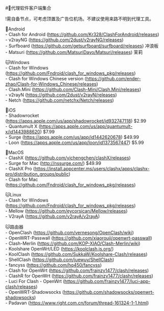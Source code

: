 #💎代理软件客户端集合

!需自备节点，可考虑顶置及广告位机场。不建议使用来路不明到代理工具。

📱Android  
    - Clash for Android (https://github.com/Kr328/ClashForAndroid/releases)  
    - v2rayNG (https://github.com/2dust/v2rayNG/releases)  
    - Surfboard (https://github.com/getsurfboard/surfboard/releases) 冲浪板  
    - Matsuri (https://github.com/MatsuriDayo/Matsuri/releases) 茉莉  

🐱Windows  
    - Clash for Windows (https://github.com/Fndroid/clash_for_windows_pkg/releases)  
    - Clash for Windows Chinese version  (https://github.com/ender-zhao/Clash-for-Windows_Chinese/releases)  
    - Clash.Mini (https://github.com/Clash-Mini/Clash.Mini/releases)   
    - v2rayN (https://github.com/2dust/v2rayN/releases)  
    - Netch (https://github.com/netchx/Netch/releases)  

🍎iOS  
    - Shadowrocket (https://apps.apple.com/us/app/shadowrocket/id932747118) $2.99  
    - Quantumult X (https://apps.apple.com/us/app/quantumult-x/id1443988620) $7.99  
    - Surge (https://apps.apple.com/us/app/id1442620678) $49.99  
    - Loon (https://apps.apple.com/us/app/loon/id1373567447) $5.99  

🍎MacOS  
    - ClashX (https://github.com/yichengchen/clashX/releases)  
    - Surge for Mac (http://nssurge.com/) $49.99  
    - ClashX Pro (https://install.appcenter.ms/users/clashx/apps/clashx-pro/distribution_groups/public)	 
	- Clash for Mac (https://github.com/Fndroid/clash_for_windows_pkg/releases)  

🐱Linux  
    - Clash for Windows (https://github.com/Fndroid/clash_for_windows_pkg/releases)  
    - Mellow  (https://github.com/eycorsican/Mellow/releases)  
    - V2rayA  (https://github.com/v2rayA/v2rayA)  
	
🐱路由器  
    - OpenClash (https://github.com/vernesong/OpenClash/wiki)  
    - OpenWRT-Passwall (https://github.com/xiaorouji/openwrt-passwall)  
    - Clash-Merlin (https://github.com/KOP-XIAO/Clash-Merlin/wiki)  
    - Koolshare OpenWrt/LED (https://koolclash.js.org/)  
    - KoolClash (https://github.com/SukkaW/Koolshare-Clash/releases)  
    - ShellClash (https://github.com/juewuy/ShellClash)  
    - fancyss (https://github.com/hq450/fancyss)  
    - Clash for OpenWrt (https://github.com/frainzy1477/clash/releases)  
    - ClashR for OpenWrt (https://github.com/frainzy1477/clashr/releases)  
    - Luci For Clash - OpenWrt (https://github.com/frainzy1477/luci-app-clash/releases)  
    - OpenWRT-Shadowsocks  (https://github.com/shadowsocks/openwrt-shadowsocks)  
    - Padavan (https://www.right.com.cn/forum/thread-161324-1-1.html)  

